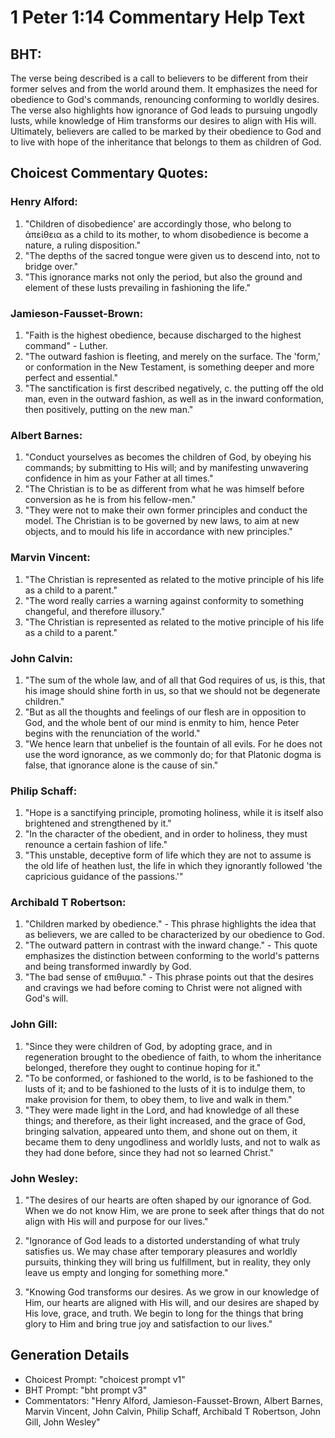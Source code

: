 # 1 Peter 1:14 Commentary Help Text

## BHT:
The verse being described is a call to believers to be different from their former selves and from the world around them. It emphasizes the need for obedience to God's commands, renouncing conforming to worldly desires. The verse also highlights how ignorance of God leads to pursuing ungodly lusts, while knowledge of Him transforms our desires to align with His will. Ultimately, believers are called to be marked by their obedience to God and to live with hope of the inheritance that belongs to them as children of God.

## Choicest Commentary Quotes:
### Henry Alford:
1. "Children of disobedience' are accordingly those, who belong to ἀπείθεια as a child to its mother, to whom disobedience is become a nature, a ruling disposition."
2. "The depths of the sacred tongue were given us to descend into, not to bridge over."
3. "This ignorance marks not only the period, but also the ground and element of these lusts prevailing in fashioning the life."

### Jamieson-Fausset-Brown:
1. "Faith is the highest obedience, because discharged to the highest command" - Luther.
2. "The outward fashion is fleeting, and merely on the surface. The 'form,' or conformation in the New Testament, is something deeper and more perfect and essential."
3. "The sanctification is first described negatively, c. the putting off the old man, even in the outward fashion, as well as in the inward conformation, then positively, putting on the new man."

### Albert Barnes:
1. "Conduct yourselves as becomes the children of God, by obeying his commands; by submitting to His will; and by manifesting unwavering confidence in him as your Father at all times."
2. "The Christian is to be as different from what he was himself before conversion as he is from his fellow-men."
3. "They were not to make their own former principles and conduct the model. The Christian is to be governed by new laws, to aim at new objects, and to mould his life in accordance with new principles."

### Marvin Vincent:
1. "The Christian is represented as related to the motive principle of his life as a child to a parent."
2. "The word really carries a warning against conformity to something changeful, and therefore illusory."
3. "The Christian is represented as related to the motive principle of his life as a child to a parent."

### John Calvin:
1. "The sum of the whole law, and of all that God requires of us, is this, that his image should shine forth in us, so that we should not be degenerate children." 
2. "But as all the thoughts and feelings of our flesh are in opposition to God, and the whole bent of our mind is enmity to him, hence Peter begins with the renunciation of the world."
3. "We hence learn that unbelief is the fountain of all evils. For he does not use the word ignorance, as we commonly do; for that Platonic dogma is false, that ignorance alone is the cause of sin."

### Philip Schaff:
1. "Hope is a sanctifying principle, promoting holiness, while it is itself also brightened and strengthened by it."
2. "In the character of the obedient, and in order to holiness, they must renounce a certain fashion of life."
3. "This unstable, deceptive form of life which they are not to assume is the old life of heathen lust, the life in which they ignorantly followed 'the capricious guidance of the passions.'"

### Archibald T Robertson:
1. "Children marked by obedience." - This phrase highlights the idea that as believers, we are called to be characterized by our obedience to God.
2. "The outward pattern in contrast with the inward change." - This quote emphasizes the distinction between conforming to the world's patterns and being transformed inwardly by God.
3. "The bad sense of επιθυμια." - This phrase points out that the desires and cravings we had before coming to Christ were not aligned with God's will.

### John Gill:
1. "Since they were children of God, by adopting grace, and in regeneration brought to the obedience of faith, to whom the inheritance belonged, therefore they ought to continue hoping for it."
2. "To be conformed, or fashioned to the world, is to be fashioned to the lusts of it; and to be fashioned to the lusts of it is to indulge them, to make provision for them, to obey them, to live and walk in them."
3. "They were made light in the Lord, and had knowledge of all these things; and therefore, as their light increased, and the grace of God, bringing salvation, appeared unto them, and shone out on them, it became them to deny ungodliness and worldly lusts, and not to walk as they had done before, since they had not so learned Christ."

### John Wesley:
1. "The desires of our hearts are often shaped by our ignorance of God. When we do not know Him, we are prone to seek after things that do not align with His will and purpose for our lives."

2. "Ignorance of God leads to a distorted understanding of what truly satisfies us. We may chase after temporary pleasures and worldly pursuits, thinking they will bring us fulfillment, but in reality, they only leave us empty and longing for something more."

3. "Knowing God transforms our desires. As we grow in our knowledge of Him, our hearts are aligned with His will, and our desires are shaped by His love, grace, and truth. We begin to long for the things that bring glory to Him and bring true joy and satisfaction to our lives."


## Generation Details
- Choicest Prompt: "choicest prompt v1"
- BHT Prompt: "bht prompt v3"
- Commentators: "Henry Alford, Jamieson-Fausset-Brown, Albert Barnes, Marvin Vincent, John Calvin, Philip Schaff, Archibald T Robertson, John Gill, John Wesley"
